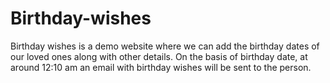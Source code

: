 # Birthday-wishes
Birthday wishes is a demo website where we can add the birthday dates of our loved ones along with other details. On the basis  of birthday date, at around 12:10 am an email with birthday wishes will be sent to  the person. 
